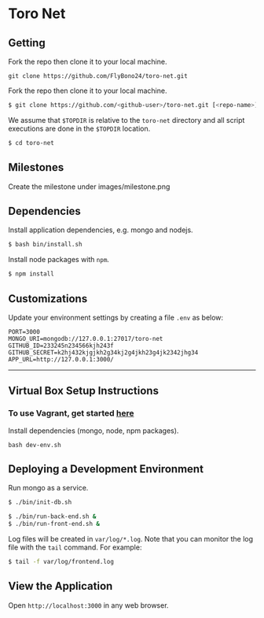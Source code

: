# Toro Net
## Getting
Fork the repo then clone it to your local machine.
```
git clone https://github.com/FlyBono24/toro-net.git
```

Fork the repo then clone it to your local machine.

```bash
$ git clone https://github.com/<github-user>/toro-net.git [<repo-name>]
```

We assume that `$TOPDIR` is relative to the `toro-net` directory and all script executions are done in the `$TOPDIR` location.

```bash
$ cd toro-net
```

## Milestones
Create the milestone under images/milestone.png

## Dependencies

Install application dependencies, e.g. mongo and nodejs.

```bash
$ bash bin/install.sh
```

Install node packages with `npm`.

```bash
$ npm install
``` 

## Customizations

Update your environment settings by creating a file `.env` as below:

```
PORT=3000
MONGO_URI=mongodb://127.0.0.1:27017/toro-net
GITHUB_ID=233245n234566kjh243f
GITHUB_SECRET=k2hj432kjgjkh2g34kj2g4jkh23g4jk2342jhg34
APP_URL=http://127.0.0.1:3000/
```
---
## Virtual Box Setup Instructions
### To use Vagrant, get started [here](#vagrant-setup-instructions)
Install dependencies (mongo, node, npm packages).  
```
bash dev-env.sh
```

## Deploying a Development Environment

Run mongo as a service.  

```bash
$ ./bin/init-db.sh
```

```bash
$ ./bin/run-back-end.sh &
$ ./bin/run-front-end.sh &
```

Log files will be created in `var/log/*.log`.  Note that you can monitor the log file with the `tail` command. For example:

```bash
$ tail -f var/log/frontend.log
```

## View the Application

Open `http://localhost:3000` in any web browser.
